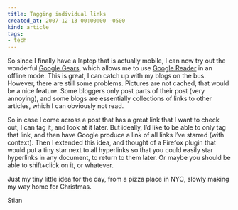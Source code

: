 ```yaml
---
title: Tagging individual links
created_at: 2007-12-13 00:00:00 -0500
kind: article
tags:
- tech
---
```


So since I finally have a laptop that is actually mobile, I can now try
out the wonderful [Google Gears](http://gears.google.com), which allows
me to use [Google Reader](http://google.com/reader) in an offline mode.
This is great, I can catch up with my blogs on the bus. However, there
are still some problems. Pictures are not cached, that would be a nice
feature. Some bloggers only post parts of their post (very annoying),
and some blogs are essentially collections of links to other articles,
which I can obviously not read.

So in case I come across a post that has a great link that I want to
check out, I can tag it, and look at it later. But ideally, I’d like to
be able to only tag that link, and then have Google produce a link of
all links I’ve starred (with context). Then I extended this idea, and
thought of a Firefox plugin that would put a tiny star next to all
hyperlinks so that you could easily star hyperlinks in any document, to
return to them later. Or maybe you should be able to shift+click on it,
or whatever.

Just my tiny little idea for the day, from a pizza place in NYC, slowly
making my way home for Christmas.

Stian
